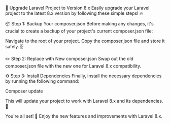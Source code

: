 🚀 Upgrade Laravel Project to Version 8.x
Easily upgrade your Laravel project to the latest 8.x version by following these simple steps! 🔥

📦 Step 1: Backup Your composer.json
Before making any changes, it's crucial to create a backup of your project's current composer.json file:

Navigate to the root of your project.
Copy the composer.json file and store it safely. 🗄️

✏️ Step 2: Replace with New composer.json
Swap out the old composer.json file with the new one for Laravel 8.x compatibility.

⚙️ Step 3: Install Dependencies
Finally, install the necessary dependencies by running the following command: 

Composer update

This will update your project to work with Laravel 8.x and its dependencies. 🎉

You're all set! 🚀 Enjoy the new features and improvements with Laravel 8.x.



